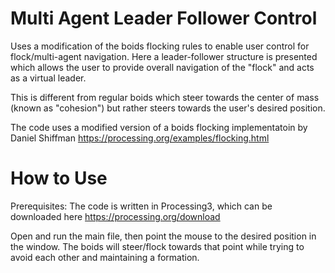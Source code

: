 # Multi Agent Leader Follower Control
Uses a modification of the boids flocking rules to enable user control for flock/multi-agent navigation. Here a leader-follower structure is presented which allows the user to provide overall navigation of the "flock" and acts as a virtual leader. 

This is different from regular boids which steer towards the center of mass (known as "cohesion") but rather steers towards the user's desired position.

The code uses a modified version of a boids flocking implementatoin by Daniel Shiffman https://processing.org/examples/flocking.html

# How to Use
Prerequisites: The code is written in Processing3, which can be downloaded here https://processing.org/download

Open and run the main file, then point the mouse to the desired position in the window. The boids will steer/flock towards that point while trying to avoid each other and maintaining a formation.

